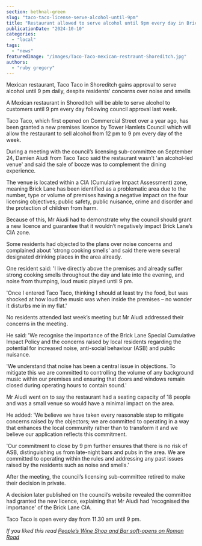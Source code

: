 ```yaml
---
section: bethnal-green
slug: "taco-taco-license-serve-alcohol-until-9pm"
title: "Restaurant allowed to serve alcohol until 9pm every day in Brick Lane's Cumulative Impact Assessment zone"
publicationDate: "2024-10-10"
categories: 
  - "local"
tags: 
  - "news"
featuredImage: "/images/Taco-Taco-mexican-restraunt-Shoreditch.jpg"
authors: 
  - "ruby gregory"
---
```


Mexican restaurant, Taco Taco in Shoreditch gains approval to serve alcohol until 9 pm daily, despite residents' concerns over noise and smells

A Mexican restaurant in Shoreditch will be able to serve alcohol to customers until 9 pm every day following council approval last week.

Taco Taco, which first opened on Commercial Street over a year ago, has been granted a new premises licence by Tower Hamlets Council which will allow the restaurant to sell alcohol from 12 pm to 9 pm every day of the week.

During a meeting with the council’s licensing sub-committee on September 24, Damien Aiudi from Taco Taco said the restaurant wasn’t 'an alcohol-led venue' and said the sale of booze was to complement the dining experience.

The venue is located within a CIA (Cumulative Impact Assessment) zone, meaning Brick Lane has been identified as a problematic area due to the number, type or volume of premises having a negative impact on the four licensing objectives; public safety, public nuisance, crime and disorder and the protection of children from harm.

Because of this, Mr Aiudi had to demonstrate why the council should grant a new licence and guarantee that it wouldn’t negatively impact Brick Lane’s CIA zone.

Some residents had objected to the plans over noise concerns and complained about 'strong cooking smells' and said there were several designated drinking places in the area already.

One resident said: 'I live directly above the premises and already suffer strong cooking smells throughout the day and late into the evening, and noise from thumping, loud music played until 9 pm.

'Once I entered Taco Taco, thinking I should at least try the food, but was shocked at how loud the music was when inside the premises – no wonder it disturbs me in my flat.'

No residents attended last week’s meeting but Mr Aiudi addressed their concerns in the meeting.

  
He said: 'We recognise the importance of the Brick Lane Special Cumulative Impact Policy and the concerns raised by local residents regarding the potential for increased noise, anti-social behaviour (ASB) and public nuisance.

'We understand that noise has been a central issue in objections. To mitigate this we are committed to controlling the volume of any background music within our premises and ensuring that doors and windows remain closed during operating hours to contain sound.'

Mr Aiudi went on to say the restaurant had a seating capacity of 18 people and was a small venue so would have a minimal impact on the area.

He added: 'We believe we have taken every reasonable step to mitigate concerns raised by the objectors; we are committed to operating in a way that enhances the local community rather than to transform it and we believe our application reflects this commitment.

'Our commitment to close by 9 pm further ensures that there is no risk of ASB, distinguishing us from late-night bars and pubs in the area. We are committed to operating within the rules and addressing any past issues raised by the residents such as noise and smells.'

After the meeting, the council’s licensing sub-committee retired to make their decision in private.

A decision later published on the council’s website revealed the committee had granted the new licence, explaining that Mr Aiudi had 'recognised the importance' of the Brick Lane CIA.

Taco Taco is open every day from 11.30 am until 9 pm.

_If you liked this read [People’s Wine Shop and Bar soft-opens on Roman Road](https://romanroadlondon.com/peoples-wine-bar-bow-shop-opens/)_
